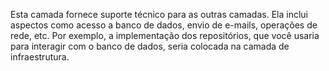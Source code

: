Esta camada fornece suporte técnico para as outras camadas. Ela inclui aspectos como acesso a banco de dados, envio de e-mails, operações de rede, etc. Por exemplo, a implementação dos repositórios, que você usaria para interagir com o banco de dados, seria colocada na camada de infraestrutura.
